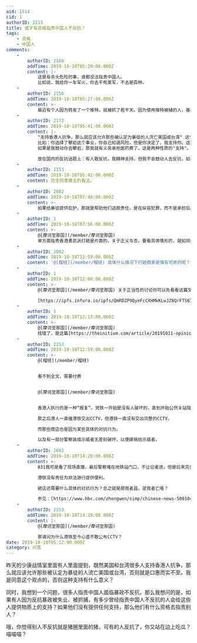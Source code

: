 ```yaml
---
aid: 1514
cid: 1
authorID: 2213
title: 谁才有资格指责中国人不反抗？
tags:
    - 资格
    - 中国人
comments:
    -
        authorID: 2166
        addTime: 2019-10-18T05:20:00.000Z
        content: |-
            这是有杀头危险的事，谁都没法指责中国人。  
            比如说，我给你一车军火，你去干死美军，不去是孬种。
    -
        authorID: 2156
        addTime: 2019-10-18T05:27:00.000Z
        content: >-
            最近有个人因为转发了一个推特，就被抓了若干天。因为使用推特被捕的人，基本都上了黑名单。以后生活各种事情都麻烦。这个代价太大了。政府要的就是这个效果和威慑力。那么多新出来的社交媒体平台都被干死，也是因为政府只准人去他们允许的地方发内容，受到时刻监控。我很多同学以前朋友圈都发些自己的想法的，现在都不敢发了，全是发正能量和组织要求的内容。他们都成了笼子里的鸟儿。有财富却无法消费。
    -
        authorID: 2172
        addTime: 2019-10-18T05:41:00.000Z
        content: |-
            "支持香港人抗争，那么就应该允许那些被认定为暴徒的人流亡美国或台湾" 这个我觉得逻辑不对。  
            比如：你选择了攀岩这个事业，你自己知道风险，但是你决定了，我支持你。这不代表你如果出了意外，我有义务出医药费。  
            如果是我鼓动你去攀岩，那我就有义务承担医药费了。这是两种性质的"支持"。

            放在国内的反抗话题上：有人敢反抗，我精神支持。但我不会鼓动人去反抗，如果是我鼓动的，那我就有义务帮他们承担后果。
    -
        authorID: 2153
        addTime: 2019-10-18T05:42:00.000Z
        content: 完全同意楼主的看法。
    -
        authorID: 2082
        addTime: 2019-10-18T07:48:00.000Z
        content: >-
            如果给暴徒提供庇护，那就是帮助他们逃脱责任，是在纵容犯罪，而不是承担后果。真正要承担后果，麻烦香港美国台湾部分人，最好也帮忙赔偿被砸的港铁站、商铺的损失。
    -
        authorID: 1
        addTime: 2019-10-18T07:56:00.000Z
        content: >-
            @[摩诃至那国](/member/摩诃至那国)
            单方面指责香港勇武派打砸是片面的，关于正义与否，要看具体情形的，就如同梭罗的公民的不服从，党政府本身缺乏正当性的时候，个人的某些行动，也会有正当性基础。当然这只是法理上，具体到打砸某个商家，要看具体情形。
    -
        authorID: 2082
        addTime: 2019-10-18T11:59:00.000Z
        content: '@[榴梿](/member/榴梿) 具体什么情况下打砸商家是情有可原的呢？'
    -
        authorID: 1
        addTime: 2019-10-18T12:08:00.000Z
        content: >-
            @[摩诃至那国](/member/摩诃至那国) 关于正当性的讨论你可以先看看这篇文章  

            [https://ipfs.infura.io/ipfs/QmRDZP9QyeFcCXHMkKLwJZ8QrFTS67B3ES8NTqEymVDz2X](https://ipfs.infura.io/ipfs/QmRDZP9QyeFcCXHMkKLwJZ8QrFTS67B3ES8NTqEymVDz2X)
    -
        authorID: 1
        addTime: 2019-10-18T12:13:00.000Z
        content: >-
            @[摩诃至那国](/member/摩诃至那国)
            找错了，是这篇[https://theinitium.com/article/20191011-opinion-hk-movement-reflection/](https://theinitium.com/article/20191011-opinion-hk-movement-reflection/)
    -
        authorID: 2153
        addTime: 2019-10-18T12:59:00.000Z
        content: >-
            @[榴梿](/member/榴梿)


            看不到全文，需要付费


            @[摩诃至那国](/member/摩诃至那国)


            香港人执行的是一种“报复”。党铁一开始是没有人破坏的，直到开始公然关站阻止游行已经引起不满了。但真正引爆舆论的是831太子站事件（具体你可以自行google）  

            那之后港人一直催港铁交出CCTV，但港铁一直没有交出完整的CCTV。  

            而那些商店也是因为某些具体的对抗行为。  

            以及有一部分警察装成示威者无差别破坏，以便嫁祸给示威者。
    -
        authorID: 2082
        addTime: 2019-10-18T14:28:00.000Z
        content: >-
            831我可是看了现场直播，最后警察堵在地铁站门口，不让记者进。但是后来完全是虚假消息在驱动，什么831打死人，口号喊一千次就变成真相了？打死了谁呢？  

            港铁没有责任为非法游行提供便利。  

            砸店还需要什么具体的对抗行为？总之就是顺我者昌，逆我者亡咯？  

            参见：[https://www.bbc.com/zhongwen/simp/chinese-news-50010488](https://www.bbc.com/zhongwen/simp/chinese-news-50010488)
    -
        authorID: 2153
        addTime: 2019-10-18T14:29:00.000Z
        content: |-
            @[摩诃至那国](/member/摩诃至那国)

            那请问为什么港铁至今心虚不敢公布CCTV？
date: 2019-10-18T05:12:00.000Z
category: 问答
---
```


昨天的少康战情室里面有人里面提到，既然美国和台湾很多人支持香港人抗争，那么就应该允许那些被认定为暴徒的人流亡美国或台湾，否则就是口惠而实不至。我是同意这个观点的，否则这种支持有什么意义？

同时，我想到一个问题，很多人指责中国人面临暴政不反抗，那么我想问的是，如果有人因为反抗暴政被失业、被抓捕，有多少曾经指责中国人不反抗的人会给这些人提供物质上的支持？如果他们没有提供任何支持，那么他们有什么资格去指责别人？

哦，你觉得别人不反抗就是猪圈里面的猪，可有的人反抗了，你又站在边上吃瓜？喵喵喵？
